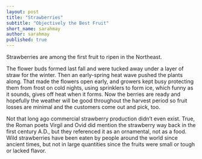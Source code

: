 ```yaml
---
layout: post
title: "Strawberries"
subtitle: "Objectively the Best Fruit"
short_name: sarahmay
author: sarahmay
published: true
---
```


Strawberries are among the first fruit to ripen in the Northeast.

The flower buds formed last fall and were tucked away under a layer of straw for the winter. Then an early-spring heat wave pushed the plants along. That made the flowers open early, and growers kept busy protecting them from frost on cold nights, using sprinklers to form ice, which funny as it sounds, gives off heat when it forms. Now the berries are ready and hopefully the weather will be good throughout the harvest period so fruit losses are minimal and the customers come out and pick, too.

Not that long ago commercial strawberry production didn’t even exist.  True, the Roman poets Virgil and Ovid did mention the strawberry way back in the first century A.D., but they referenced it as an ornamental, not as a food.  Wild strawberries have been eaten by people around the world since ancient times, but not in large quantities since the fruits were small or tough or lacked flavor. 